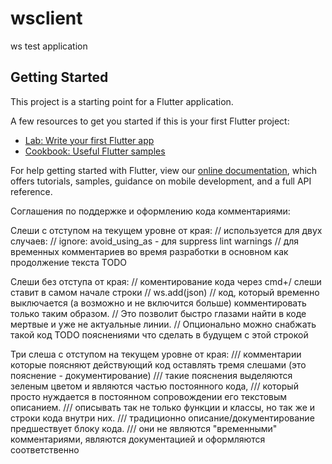 # wsclient

ws test application

## Getting Started

This project is a starting point for a Flutter application.

A few resources to get you started if this is your first Flutter project:

- [Lab: Write your first Flutter app](https://flutter.dev/docs/get-started/codelab)
- [Cookbook: Useful Flutter samples](https://flutter.dev/docs/cookbook)

For help getting started with Flutter, view our 
[online documentation](https://flutter.dev/docs), which offers tutorials, 
samples, guidance on mobile development, and a full API reference.


Соглашения по поддержке и оформлению кода комментариями:

Слеши с отступом на текущем уровне от края:
    // используется для двух случаев:
    // ignore: avoid_using_as - для suppress lint warnings
    // для временных комментариев во время разработки в основном как продолжение текста TODO

Слеши без отступа от края:
//     коментирование кода через cmd+/ слеши ставит в самом начале строки
//     ws.add(json)
//     код, который временно выключается (а возможно и не включится больше) комментировать только таким образом.
//     Это позволит быстро глазами найти в коде мертвые и уже не актуальные линии.
//     Опционально можно снабжать такой код TODO пояснениями что сделать в будущем с этой строкой

Три слеша с отступом на текущем уровне от края:
    /// комментарии которые поясняют действующий код оставлять тремя слешами (это пояснение - документирование)
    /// такие пояснения выделяются зеленым цветом и являются частью постоянного кода,
    /// который просто нуждается в постоянном сопровождении его текстовым описанием.
    /// описывать так не только функции и классы, но так же и строки кода внутри них.
    /// традиционно описание/документирование предшествует блоку кода.
    /// они не являются "временными" комментариями, являются документацией и  оформляются соответственно

